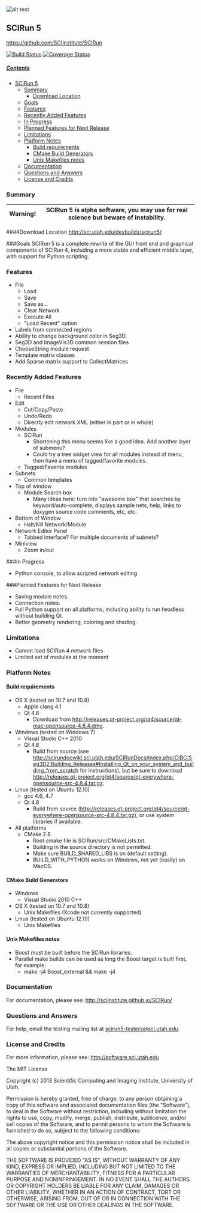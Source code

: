 ![alt text](http://www.sci.utah.edu/images/banners/splash-scirun.png "")

## SCIRun 5
https://github.com/SCIInstitute/SCIRun

[![Build Status](https://travis-ci.org/SCIInstitute/SCIRun.svg)](https://travis-ci.org/SCIInstitute/SCIRun)
[![Coverage Status](https://coveralls.io/repos/SCIInstitute/SCIRun/badge.png)](https://coveralls.io/r/SCIInstitute/SCIRun)

##### [Contents](#user-content-scirun-5-prototype "generated with DocToc(http://doctoc.herokuapp.com/)")

- [SCIRun 5](#user-content-scirun-5)
	- [Summary](#user-content-summary)
		- [Download Location](#user-content-download-location)
	- [Goals](#user-content-goals)
	- [Features](#user-content-features)
	- [Recently Added Features](#user-content-recently-added-features)
	- [In Progress](#user-content-in-progress)
	- [Planned Features for Next Release](#user-content-planned-features-for-next-release)
	- [Limitations](#user-content-limitations)
	- [Platform Notes](#user-content-platform-notes)
		- [Build requirements](#user-content-build-requirements)
		- [CMake Build Generators](#user-content-cmake-build-generators)
		- [Unix Makefiles notes](#user-content-unix-makefiles-notes)
	- [Documentation](#user-content-documentation)
	- [Questions and Answers](#user-content-questions-and-answers)
	- [License and Credits](#user-content-license-and-credits)

### Summary

| Warning! |  SCIRun 5 is alpha software, you may use for real science but beware of instability.  |
|:--------:|:-------------------------------------------------------------------------------------:|

####Download Location
http://sci.utah.edu/devbuilds/scirun5/

###Goals
SCIRun 5 is a complete rewrite of the GUI front end and graphical components of SCIRun 4, including a more stable and 
efficient middle layer, with support for Python scripting.

### Features
* File
  - Load
  - Save
  - Save as...
  - Clear Network
  - Execute All
  - "Load Recent" option
* Labels from connected regions	
* Ability to change background color in Seg3D.	
* Seg3D and ImageVis3D common session files
* ChooseString module request	
* Template matrix classes	
* Add Sparse matrix support to CollectMatrices	

### Recently Added Features
* File 
  - Recent Files
* Edit
  - Cut/Copy/Paste
  - Undo/Redo
  - Directly edit network XML (either in part or in whole)
* Modules
  - SCIRun
    + Shortening this menu seems like a good idea. Add another layer of submenu?
    + Could try a tree widget view for all modules instead of menu, then have a menu of tagged/favorite modules. 
  - Tagged/Favorite modules
* Subnets
  - Common templates
* Top of window
  - Module Search box
    + Many ideas here: turn into "awesome box" that searches by keyword/auto-complete, displays sample nets, help, links to doxygen source code comments, etc, etc. 
* Bottom of Window
  - Halt/Kill Network/Module
* Network Editor Panel
  - Tabbed interface? For multiple documents of subnets?
* Miniview
  - Zoom in/out

###In Progress
* Python console, to allow scripted network editing

###Planned Features for Next Release
* Saving module notes.
* Connection notes.
* Full Python support on all platforms, including ability to run headless without building Qt.
* Better geometry rendering, coloring and shading.

### Limitations
* Cannot load SCIRun 4 network files
* Limited set of modules at the moment

### Platform Notes
#### Build requirements
* OS X (tested on 10.7 and 10.8)
  - Apple clang 4.1
  - Qt 4.8
    + Download from http://releases.qt-project.org/qt4/source/qt-mac-opensource-4.8.4.dmg.
* Windows (tested on Windows 7)
  - Visual Studio C++ 2010
  - Qt 4.8 
    + Build from source (see http://scirundocwiki.sci.utah.edu/SCIRunDocs/index.php/CIBC:Seg3D2:Building_Releases#Installing_Qt_on_your_system_and_building_from_scratch for instructions), but be sure to download http://releases.qt-project.org/qt4/source/qt-everywhere-opensource-src-4.8.4.tar.gz.
* Linux (tested on Ubuntu 12.10)
  - gcc 4.6, 4.7
  - Qt 4.8 
    + Build from source (http://releases.qt-project.org/qt4/source/qt-everywhere-opensource-src-4.8.4.tar.gz), or use system libraries if available.
* All platforms
  - CMake 2.8
    + Root cmake file is SCIRun/src/CMakeLists.txt.
    + Building in the source directory is not permitted.
    + Make sure BUILD_SHARED_LIBS is on (default setting).
    + BUILD_WITH_PYTHON works on Windows, not yet (easily) on MacOS.

#### CMake Build Generators
* Windows
  - Visual Studio 2010 C++
* OS X (tested on 10.7 and 10.8)
  - Unix Makefiles (Xcode not currently supported)
* Linux (tested on Ubuntu 12.10)
  - Unix Makefiles

#### Unix Makefiles notes
* Boost must be built before the SCIRun libraries.
* Parallel make builds can be used as long the Boost target is built first, for example:
  - make -j4 Boost_external && make -j4

### Documentation
For documentation, please see: http://sciinstitute.github.io/SCIRun/

### Questions and Answers
For help, email the testing mailing list at scirun5-testers@sci.utah.edu.

### License and Credits
  For more information, please see: http://software.sci.utah.edu
 
  The MIT License
 
  Copyright (c) 2013 Scientific Computing and Imaging Institute,
  University of Utah.
 
  
  Permission is hereby granted, free of charge, to any person obtaining a
  copy of this software and associated documentation files (the "Software"),
  to deal in the Software without restriction, including without limitation
  the rights to use, copy, modify, merge, publish, distribute, sublicense,
  and/or sell copies of the Software, and to permit persons to whom the
  Software is furnished to do so, subject to the following conditions:
 
  The above copyright notice and this permission notice shall be included
  in all copies or substantial portions of the Software.
 
  THE SOFTWARE IS PROVIDED "AS IS", WITHOUT WARRANTY OF ANY KIND, EXPRESS
  OR IMPLIED, INCLUDING BUT NOT LIMITED TO THE WARRANTIES OF MERCHANTABILITY,
  FITNESS FOR A PARTICULAR PURPOSE AND NONINFRINGEMENT. IN NO EVENT SHALL
  THE AUTHORS OR COPYRIGHT HOLDERS BE LIABLE FOR ANY CLAIM, DAMAGES OR OTHER
  LIABILITY, WHETHER IN AN ACTION OF CONTRACT, TORT OR OTHERWISE, ARISING
  FROM, OUT OF OR IN CONNECTION WITH THE SOFTWARE OR THE USE OR OTHER
  DEALINGS IN THE SOFTWARE.
